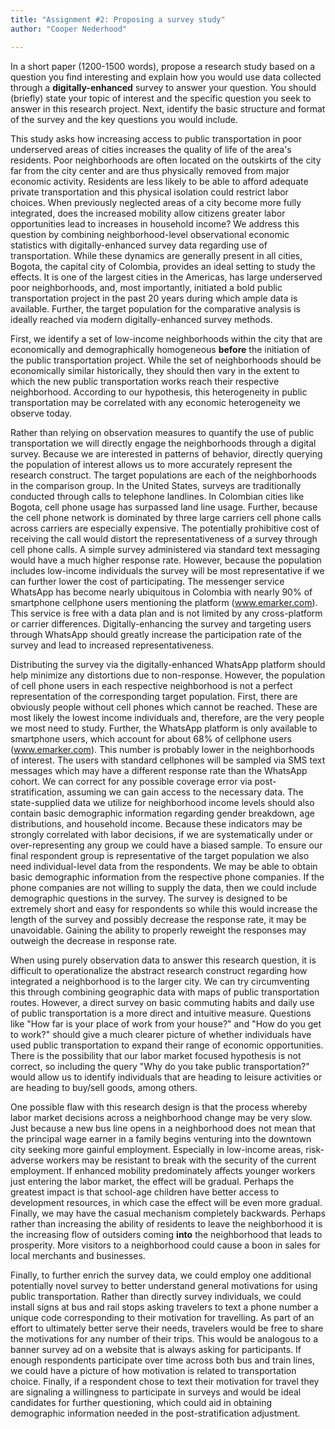 ```yaml
---
title: "Assignment #2: Proposing a survey study"
author: "Cooper Nederhood"

---
```


In a short paper (1200-1500 words), propose a research study based on a question you find interesting and explain how you would use data collected through a **digitally-enhanced** survey to answer your question. You should (briefly) state your topic of interest and the specific question you seek to answer in this research project. Next, identify the basic structure and format of the survey and the key questions you would include.

This study asks how increasing access to public transportation in poor underserved areas of cities increases the quality of life of the area's residents. Poor neighborhoods are often located on the outskirts of the city far from the city center and are thus physically removed from major economic activity. Residents are less likely to be able to afford adequate private transportation and this physical isolation could restrict labor choices. When previously neglected areas of a city become more fully integrated, does the increased mobility allow citizens greater labor opportunities lead to increases in household income? We address this question by combining neighborhood-level observational economic statistics with digitally-enhanced survey data regarding use of transportation. While these dynamics are generally present in all cities, Bogota, the capital city of Colombia, provides an ideal setting to study the effects. It is one of the largest cities in the Americas, has large underserved poor neighborhoods, and, most importantly, initiated a bold public transportation project in the past 20 years during which ample data is available. Further, the target population for the comparative analysis is ideally reached via modern digitally-enhanced survey methods.

First, we identify a set of low-income neighborhoods within the city that are economically and demographically homogeneous **before** the initiation of the public transportation project. While the set of neighborhoods should be economically similar historically, they should then vary in the extent to which the new public transportation works reach their respective neighborhood. According to our hypothesis, this heterogeneity in public transportation may be correlated with any economic heterogeneity we observe today. 

Rather than relying on observation measures to quantify the use of public transportation we will directly engage the neighborhoods through a digital survey. Because we are interested in patterns of behavior, directly querying the population of interest allows us to more accurately represent the research construct. The target populations are each of the neighborhoods in the comparison group. In the United States, surveys are traditionally conducted through calls to telephone landlines. In Colombian cities like Bogota, cell phone usage has surpassed land line usage. Further, because the cell phone network is dominated by three large carriers cell phone calls across carriers are especially expensive. The potentially prohibitive cost of receiving the call would distort the representativeness of a survey through cell phone calls. A simple survey administered via standard text messaging would have a much higher response rate. However, because the population includes low-income individuals the survey will be most representative if we can further lower the cost of participating. The messenger service WhatsApp has become nearly ubiquitous in Colombia with nearly 90% of smartphone cellphone users mentioning the platform (www.emarker.com). This service is free with a data plan and is not limited by any cross-platform or carrier differences. Digitally-enhancing the survey and targeting users through WhatsApp should greatly increase the participation rate of the survey and lead to increased representativeness. 

Distributing the survey via the digitally-enhanced WhatsApp platform should help minimize any distortions due to non-response. However, the population of cell phone users in each respective neighborhood is not a perfect representation of the corresponding target population. First, there are obviously people without cell phones which cannot be reached. These are most likely the lowest income individuals and, therefore, are the very people we most need to study. Further, the WhatsApp platform is only available to smartphone users, which account for about 68% of cellphone users (www.emarker.com). This number is probably lower in the neighborhoods of interest. The users with standard cellphones will be sampled via SMS text messages which may have a different response rate than the WhatsApp cohort. We can correct for any possible coverage error via post-stratification, assuming we can gain access to the necessary data. The state-supplied data we utilize for neighborhood income levels should also contain basic demographic information regarding gender breakdown, age distributions, and household income. Because these indicators may be strongly correlated with labor decisions, if we are systematically under or over-representing any group we could have a biased sample. To ensure our final respondent group is representative of the target population we also need individual-level data from the respondents. We may be able to obtain basic demographic information from the respective phone companies. If the phone companies are not willing to supply the data, then we could include demographic questions in the survey. The survey is designed to be extremely short and easy for respondents so while this would increase the length of the survey and possibly decrease the response rate, it may be unavoidable. Gaining the ability to properly reweight the responses may outweigh the decrease in response rate. 

When using purely observation data to answer this research question, it is difficult to operationalize the abstract research construct regarding how integrated a neighborhood is to the larger city. We can try circumventing this through combining geographic data with maps of public transportation routes. However, a direct survey on basic commuting habits and daily use of public transportation is a more direct and intuitive measure. Questions like "How far is your place of work from your house?" and "How do you get to work?" should give a much clearer picture of whether individuals have used public transportation to expand their range of economic opportunities. There is the possibility that our labor market focused hypothesis is not correct, so including the query "Why do you take public transportation?" would allow us to identify individuals that are heading to leisure activities or are heading to buy/sell goods, among others. 

One possible flaw with this research design is that the process whereby labor market decisions across a neighborhood change may be very slow. Just because a new bus line opens in a neighborhood does not mean that the principal wage earner in a family begins venturing into the downtown city seeking more gainful employment. Especially in low-income areas, risk-adverse workers may be resistant to break with the security of the current employment. If enhanced mobility predominately affects younger workers just entering the labor market, the effect will be gradual. Perhaps the greatest impact is that school-age children have better access to development resources, in which case the effect will be even more gradual. Finally, we may have the casual mechanism completely backwards. Perhaps rather than increasing the ability of residents to leave the neighborhood it is the increasing flow of outsiders coming **into** the neighborhood that leads to prosperity. More visitors to a neighborhood could cause a boon in sales for local merchants and businesses. 

Finally, to further enrich the survey data, we could employ one additional potentially novel survey to better understand general motivations for using public transportation. Rather than directly survey individuals, we could install signs at bus and rail stops asking travelers to text a phone number a unique code corresponding to their motivation for travelling. As part of an effort to ultimately better serve their needs, travelers would be free to share the motivations for any number of their trips. This would be analogous to a banner survey ad on a website that is always asking for participants. If enough respondents participate over time across both bus and train lines, we could have a picture of how motivation is related to transportation choice. Finally, if a respondent chose to text their motivation for travel they are signaling a willingness to participate in surveys and would be ideal candidates for further questioning, which could aid in obtaining demographic information needed in the post-stratification adjustment. 



